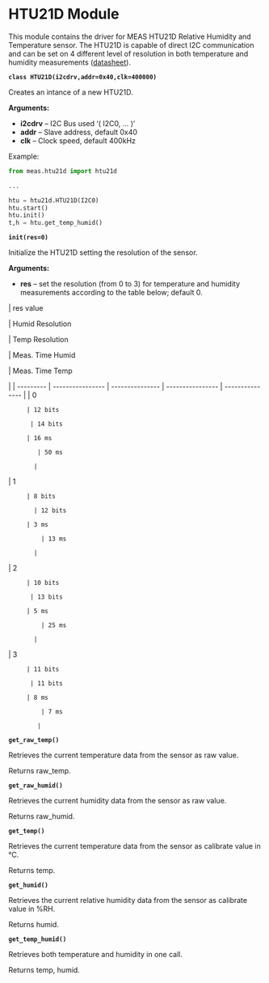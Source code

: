 # HTU21D Module

This module contains the driver for MEAS HTU21D Relative Humidity and Temperature sensor. The HTU21D is capable of direct I2C communication and can be set on 4 different level of resolution in both temperature and humidity measurements ([datasheet](http://www.te.com/commerce/DocumentDelivery/DDEController?Action=showdoc&DocId=Data+Sheet%7FHPC199_6%7FA%7Fpdf%7FEnglish%7FENG_DS_HPC199_6_A.pdf%7FCAT-HSC0004)).


**`class HTU21D(i2cdrv,addr=0x40,clk=400000)`**

Creates an intance of a new HTU21D.


**Arguments:**

    
-	**i2cdrv** – I2C Bus used ‘( I2C0, … )’
-	**addr** – Slave address, default 0x40
-	**clk** – Clock speed, default 400kHz


Example:

```py
from meas.htu21d import htu21d

...

htu = htu21d.HTU21D(I2C0)
htu.start()
htu.init()
t,h = htu.get_temp_humid()
```


**`init(res=0)`**

Initialize the HTU21D setting the resolution of the sensor.


**Arguments:**

    
-	**res** – set the resolution (from 0 to 3) for temperature and humidity measurements according to the table below; default 0.


| res value

 | Humid Resolution

 | Temp Resolution

 | Meas. Time Humid

 | Meas. Time Temp

 |
| --------- | ---------------- | --------------- | ---------------- | --------------- |
| 0

         | 12 bits

          | 14 bits

         | 16 ms

            | 50 ms

           |
| 1

         | 8 bits

           | 12 bits

         | 3 ms

             | 13 ms

           |
| 2

         | 10 bits

          | 13 bits

         | 5 ms

             | 25 ms

           |
| 3

         | 11 bits

          | 11 bits

         | 8 ms

             | 7 ms

            |

**`get_raw_temp()`**

Retrieves the current temperature data from the sensor as raw value.

Returns raw_temp.


**`get_raw_humid()`**

Retrieves the current humidity data from the sensor as raw value.

Returns raw_humid.


**`get_temp()`**

Retrieves the current temperature data from the sensor as calibrate value in °C.

Returns temp.


**`get_humid()`**

Retrieves the current relative humidity data from the sensor as calibrate value in %RH.

Returns humid.


**`get_temp_humid()`**

Retrieves both temperature and humidity in one call.

Returns temp, humid.
<!--stackedit_data:
eyJoaXN0b3J5IjpbODkzNDU3OTddfQ==
-->